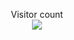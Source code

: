 <p align="center"> 
  Visitor count<br>
  <img src="https://profile-counter.glitch.me/har5hcodes/count.svg" />
</p>
